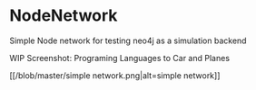 # NodeNetwork
Simple Node network for testing neo4j as a simulation backend

WIP Screenshot: Programing Languages to Car and Planes

[[/blob/master/simple network.png|alt=simple network]]
